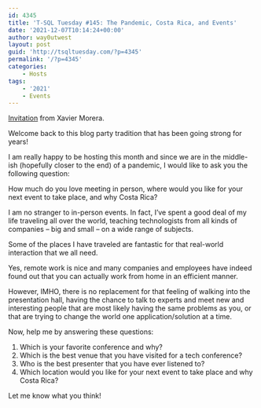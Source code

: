 ```yaml
---
id: 4345
title: 'T-SQL Tuesday #145: The Pandemic, Costa Rica, and Events'
date: '2021-12-07T10:14:24+00:00'
author: way0utwest
layout: post
guid: 'http://tsqltuesday.com/?p=4345'
permalink: '/?p=4345'
categories:
    - Hosts
tags:
    - '2021'
    - Events
---
```


[Invitation](https://www.xaviermorera.com/2021/12/t-sql-tuesday-145-the-pandemic-costa-rica-and-events/) from Xavier Morera.

Welcome back to this blog party tradition that has been going strong for years!

I am really happy to be hosting this month and since we are in the middle-ish (hopefully closer to the end) of a pandemic, I would like to ask you the following question:

How much do you love meeting in person, where would you like for your next event to take place, and why Costa Rica?

I am no stranger to in-person events. In fact, I’ve spent a good deal of my life traveling all over the world, teaching technologists from all kinds of companies – big and small – on a wide range of subjects.

Some of the places I have traveled are fantastic for that real-world interaction that we all need.

Yes, remote work is nice and many companies and employees have indeed found out that you can actually work from home in an efficient manner.

However, IMHO, there is no replacement for that feeling of walking into the presentation hall, having the chance to talk to experts and meet new and interesting people that are most likely having the same problems as you, or that are trying to change the world one application/solution at a time.

Now, help me by answering these questions:

1. Which is your favorite conference and why?
2. Which is the best venue that you have visited for a tech conference?
3. Who is the best presenter that you have ever listened to?
4. Which location would you like for your next event to take place and why Costa Rica?

Let me know what you think!